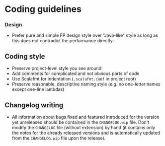 # Coding guidelines

### Design
- Prefer pure and simple FP design style over "Java-like" style as long
as this does not contradict the performance directly.

## Coding style
- Preserve project-level style you see around
- Add comments for complicated and not obvious parts of code
- Use Scalafmt for indentation (`.scalafmt.conf` in project root)
- Preserve reasonable, descriptive naming style (e.g. no one-letter
names except one-line lambdas)

## Changelog writing
- All information about bugs fixed and featured introduced for the
 version yet unreleased should be contained in the `CHANGELOG.wip` file.
 Don't modify the `CHANGELOG` file (without extension) by hand (it
 contains only the notes for the already released versions and is automatically
 updated from the `CHANGELOG.wip` file upon the release).